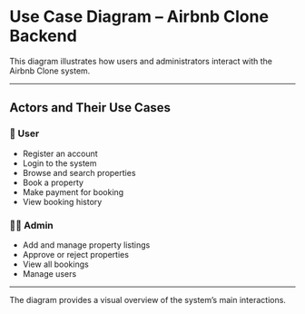 # Use Case Diagram – Airbnb Clone Backend

This diagram illustrates how users and administrators interact with the Airbnb Clone system.

---

## Actors and Their Use Cases

### 👤 User
- Register an account  
- Login to the system  
- Browse and search properties  
- Book a property  
- Make payment for booking  
- View booking history  

### 🧑‍💼 Admin
- Add and manage property listings  
- Approve or reject properties  
- View all bookings  
- Manage users  

---

The diagram provides a visual overview of the system’s main interactions.
